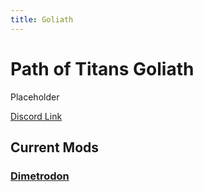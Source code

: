 ```yaml
---
title: Goliath
---
```


# Path of Titans Goliath

Placeholder

[Discord Link](#)

## Current Mods

### [Dimetrodon](./Path-of-Titans-Dimetrodon)
